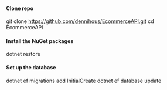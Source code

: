 #### Clone repo

git clone https://github.com/dennihous/EcommerceAPI.git
cd EcommerceAPI

#### Install the NuGet packages

dotnet restore

#### Set up the database

dotnet ef migrations add InitialCreate
dotnet ef database update